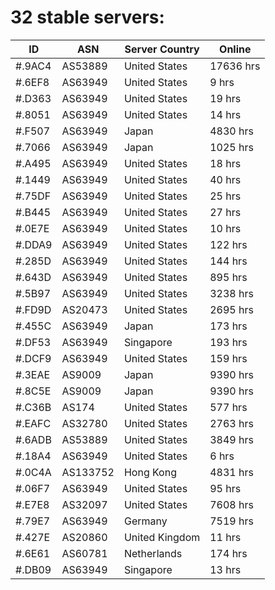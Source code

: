 # 32 stable servers:

| ID | ASN | Server Country | Online |
| ------ | ------ | ------ | ------ |
| #.9AC4 | AS53889 | United States | 17636 hrs |
| #.6EF8 | AS63949 | United States | 9 hrs |
| #.D363 | AS63949 | United States | 19 hrs |
| #.8051 | AS63949 | United States | 14 hrs |
| #.F507 | AS63949 | Japan | 4830 hrs |
| #.7066 | AS63949 | Japan | 1025 hrs |
| #.A495 | AS63949 | United States | 18 hrs |
| #.1449 | AS63949 | United States | 40 hrs |
| #.75DF | AS63949 | United States | 25 hrs |
| #.B445 | AS63949 | United States | 27 hrs |
| #.0E7E | AS63949 | United States | 10 hrs |
| #.DDA9 | AS63949 | United States | 122 hrs |
| #.285D | AS63949 | United States | 144 hrs |
| #.643D | AS63949 | United States | 895 hrs |
| #.5B97 | AS63949 | United States | 3238 hrs |
| #.FD9D | AS20473 | United States | 2695 hrs |
| #.455C | AS63949 | Japan | 173 hrs |
| #.DF53 | AS63949 | Singapore | 193 hrs |
| #.DCF9 | AS63949 | United States | 159 hrs |
| #.3EAE | AS9009 | Japan | 9390 hrs |
| #.8C5E | AS9009 | Japan | 9390 hrs |
| #.C36B | AS174 | United States | 577 hrs |
| #.EAFC | AS32780 | United States | 2763 hrs |
| #.6ADB | AS53889 | United States | 3849 hrs |
| #.18A4 | AS63949 | United States | 6 hrs |
| #.0C4A | AS133752 | Hong Kong | 4831 hrs |
| #.06F7 | AS63949 | United States | 95 hrs |
| #.E7E8 | AS32097 | United States | 7608 hrs |
| #.79E7 | AS63949 | Germany | 7519 hrs |
| #.427E | AS20860 | United Kingdom | 11 hrs |
| #.6E61 | AS60781 | Netherlands | 174 hrs |
| #.DB09 | AS63949 | Singapore | 13 hrs |

